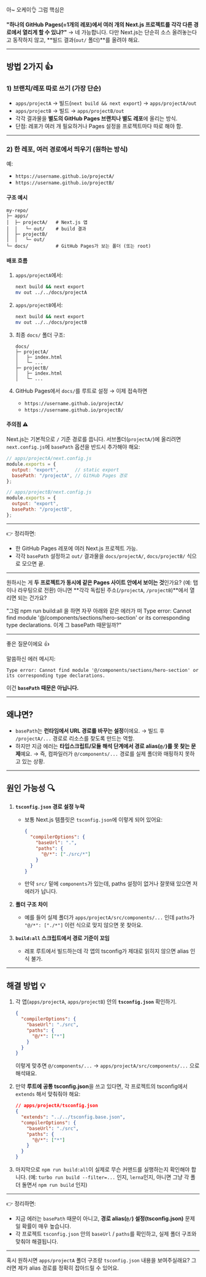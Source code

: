 아\~ 오케이👌 그럼 핵심은

**"하나의 GitHub Pages(=1개의 레포)에서 여러 개의 Next.js 프로젝트를 각각 다른 경로에서 열리게 할 수 있냐?"** → 네 가능합니다.
다만 Next.js는 단순히 소스 올려놓는다고 동작하지 않고, \*\*빌드 결과(`out/` 폴더)\*\*를 올려야 해요.

---

## 방법 2가지 👍

### 1) **브랜치/레포 따로 쓰기 (가장 단순)**

* `apps/projectA` → 빌드(`next build && next export`) → `apps/projectA/out`
* `apps/projectB` → 빌드 → `apps/projectB/out`
* 각각 결과물을 **별도의 GitHub Pages 브랜치나 별도 레포**에 올리는 방식.
* 단점: 레포가 여러 개 필요하거나 Pages 설정을 프로젝트마다 따로 해야 함.

---

### 2) **한 레포, 여러 경로에서 띄우기 (원하는 방식)**

예:

* `https://username.github.io/projectA/`
* `https://username.github.io/projectB/`

#### 구조 예시

```
my-repo/
├─ apps/
│  ├─ projectA/   # Next.js 앱
│  │   └─ out/    # build 결과
│  ├─ projectB/
│  │   └─ out/
└─ docs/          # GitHub Pages가 보는 폴더 (또는 root)
```

#### 배포 흐름

1. `apps/projectA`에서:

   ```bash
   next build && next export
   mv out ../../docs/projectA
   ```

2. `apps/projectB`에서:

   ```bash
   next build && next export
   mv out ../../docs/projectB
   ```

3. 최종 `docs/` 폴더 구조:

   ```
   docs/
   ├─ projectA/
   │   ├─ index.html
   │   └─ ...
   ├─ projectB/
   │   ├─ index.html
   │   └─ ...
   ```

4. GitHub Pages에서 `docs/`를 루트로 설정
   → 이제 접속하면

   * `https://username.github.io/projectA/`
   * `https://username.github.io/projectB/`

#### 주의점 ⚠️

Next.js는 기본적으로 `/` 기준 경로를 씁니다.
서브폴더(`projectA/`)에 올리려면 `next.config.js`에 `basePath` 옵션을 반드시 추가해야 해요:

```js
// apps/projectA/next.config.js
module.exports = {
  output: "export",      // static export
  basePath: "/projectA", // GitHub Pages 경로
};
```

```js
// apps/projectB/next.config.js
module.exports = {
  output: "export",
  basePath: "/projectB",
};
```

---

👉 정리하면:

* 한 GitHub Pages 레포에 여러 Next.js 프로젝트 가능.
* 각각 `basePath` 설정하고 `out/` 결과물을 `docs/projectA/`, `docs/projectB/` 식으로 모으면 끝.

---

원하시는 게 **두 프로젝트가 동시에 같은 Pages 사이트 안에서 보이는 것**인가요? (예: 탭이나 라우팅으로 전환)
아니면 \*\*각각 독립된 주소(`/projectA`, `/projectB`)\*\*에서 열리면 되는 건가요?



"그럼 npm run build:all 을 하면 자꾸 아래와 같은 에러가 떠 Type error: Cannot find module '@/components/sections/hero-section' or its corresponding type declarations. 이게 그 basePath 때문일까?"

---

좋은 질문이에요 👍

말씀하신 에러 메시지:

```
Type error: Cannot find module '@/components/sections/hero-section' or its corresponding type declarations.
```

이건 **`basePath` 때문은 아닙니다.**

---

## 왜냐면?

* `basePath`는 **런타임에서 URL 경로를 바꾸는 설정**이에요.
  → 빌드 후 `/projectA/...` 경로로 리소스를 찾도록 만드는 역할.
* 하지만 지금 에러는 **타입스크립트/모듈 해석 단계에서 경로 alias(`@/`)를 못 찾는 문제**예요.
  → 즉, 컴파일러가 `@/components/...` 경로를 실제 폴더와 매핑하지 못하고 있는 상황.

---

## 원인 가능성 🔍

1. **`tsconfig.json` 경로 설정 누락**

   * 보통 Next.js 템플릿은 `tsconfig.json`에 이렇게 되어 있어요:

     ```json
     {
       "compilerOptions": {
         "baseUrl": ".",
         "paths": {
           "@/*": ["./src/*"]
         }
       }
     }
     ```
   * 만약 `src/` 밑에 `components`가 있는데, paths 설정이 없거나 잘못돼 있으면 저 에러가 납니다.

2. **폴더 구조 차이**

   * 예를 들어 실제 폴더가 `apps/projectA/src/components/...` 인데
     `paths`가 `"@/*": ["./*"]` 이런 식으로 맞지 않으면 못 찾아요.

3. **`build:all` 스크립트에서 경로 기준이 꼬임**

   * 레포 루트에서 빌드하는데 각 앱의 tsconfig가 제대로 읽히지 않으면 alias 인식 불가.

---

## 해결 방법 💡

1. 각 앱(`apps/projectA`, `apps/projectB`) 안의 **`tsconfig.json`** 확인하기.

   ```json
   {
     "compilerOptions": {
       "baseUrl": "./src",
       "paths": {
         "@/*": ["*"]
       }
     }
   }
   ```

   이렇게 맞추면 `@/components/...` → `apps/projectA/src/components/...` 으로 해석돼요.

2. 만약 **루트에 공통 tsconfig.json**을 쓰고 있다면,
   각 프로젝트의 tsconfig에서 `extends` 해서 맞춰줘야 해요:

   ```json
   // apps/projectA/tsconfig.json
   {
     "extends": "../../tsconfig.base.json",
     "compilerOptions": {
       "baseUrl": "./src",
       "paths": {
         "@/*": ["*"]
       }
     }
   }
   ```

3. 마지막으로 `npm run build:all`이 실제로 무슨 커맨드를 실행하는지 확인해야 합니다.
   (예: `turbo run build --filter=...` 인지, `lerna`인지, 아니면 그냥 각 폴더 돌면서 `npm run build` 인지)

---

👉 정리하면:

* 지금 에러는 `basePath` 때문이 아니고, **경로 alias(`@/`) 설정(tsconfig.json)** 문제일 확률이 매우 높습니다.
* 각 프로젝트 `tsconfig.json` 안의 `baseUrl` / `paths`를 확인하고, 실제 폴더 구조와 맞춰야 해결됩니다.

---

혹시 원하시면 `apps/projectA` 폴더 구조랑 `tsconfig.json` 내용을 보여주실래요?
그러면 제가 alias 경로를 정확히 잡아드릴 수 있어요.

